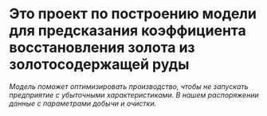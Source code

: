 # **Это проект по построению модели для предсказания коэффициента восстановления золота из золотосодержащей руды**

*Модель поможет оптимизировать производство, чтобы не запускать предприятие с убыточными характеристиками.*
*В нашем распоряжении данные с параметрами добычи и очистки.*